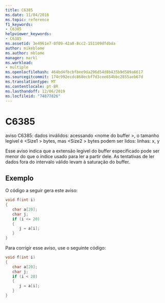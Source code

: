 ```yaml
---
title: C6385
ms.date: 11/04/2016
ms.topic: reference
f1_keywords:
- C6385
helpviewer_keywords:
- C6385
ms.assetid: 3e4961e7-0f09-42a8-8cc2-151109dfdbda
author: mikeblome
ms.author: mblome
manager: markl
ms.workload:
- multiple
ms.openlocfilehash: 464bd4fbcbfbee9da296d54d8b435b9d589a6617
ms.sourcegitcommit: 174c992ecdc868ecbf7d3cee654bbc2855aeb67d
ms.translationtype: MT
ms.contentlocale: pt-BR
ms.lasthandoff: 12/06/2019
ms.locfileid: "74877826"
---
```

# <a name="c6385"></a>C6385
aviso C6385: dados inválidos: acessando \<nome do buffer >, o tamanho legível é \<Size1 > bytes, mas \<Size2 > bytes podem ser lidos: linhas: x, y

 Esse aviso indica que a extensão legível do buffer especificado pode ser menor do que o índice usado para ler a partir dele. As tentativas de ler dados fora do intervalo válido levam à saturação do buffer.

## <a name="example"></a>Exemplo
 O código a seguir gera este aviso:

```cpp
void f(int i)
{
   char a[20];
   char j;
   if (i <= 20)
   {
      j = a[i];
   }
}
```

 Para corrigir esse aviso, use o seguinte código:

```cpp
void f(int i)
{
   char a[20];
   char j;
   if (i < 20)
   {
      j = a[i];
   }
}
```
